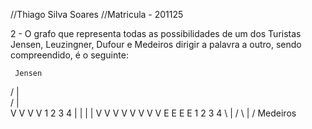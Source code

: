 //Thiago Silva Soares
//Matricula - 201125

2 - O grafo que representa todas as possibilidades de um dos Turistas Jensen, Leuzingner, Dufour e Medeiros dirigir a palavra a outro, sendo compreendido, é o seguinte:

     Jensen
   /   |   \
  /    |    \
V   V   V   V
1   2   3   4
|   |   |   |
V   V   V   V
V   V   V   V
E   E   E   E
1   2   3   4
   \  |  /
    \ | /
     Medeiros